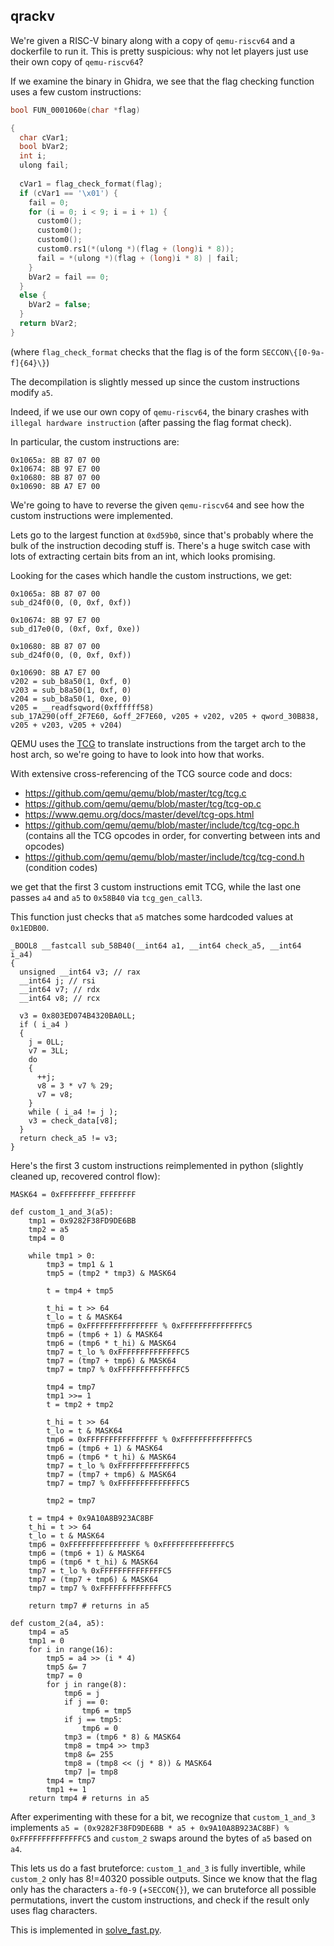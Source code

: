 ## qrackv

We're given a RISC-V binary along with a copy of `qemu-riscv64` and a dockerfile to run it. This is pretty suspicious: why not let players just use their own copy of `qemu-riscv64`?

If we examine the binary in Ghidra, we see that the flag checking function uses a few custom instructions:
```c
bool FUN_0001060e(char *flag)

{
  char cVar1;
  bool bVar2;
  int i;
  ulong fail;
  
  cVar1 = flag_check_format(flag);
  if (cVar1 == '\x01') {
    fail = 0;
    for (i = 0; i < 9; i = i + 1) {
      custom0();
      custom0();
      custom0();
      custom0.rs1(*(ulong *)(flag + (long)i * 8));
      fail = *(ulong *)(flag + (long)i * 8) | fail;
    }
    bVar2 = fail == 0;
  }
  else {
    bVar2 = false;
  }
  return bVar2;
}
```
(where `flag_check_format` checks that the flag is of the form `SECCON\{[0-9a-f]{64}\}`)

The decompilation is slightly messed up since the custom instructions modify `a5`.

Indeed, if we use our own copy of `qemu-riscv64`, the binary crashes with `illegal hardware instruction` (after passing the flag format check).

In particular, the custom instructions are:
```
0x1065a: 8B 87 07 00
0x10674: 8B 97 E7 00
0x10680: 8B 87 07 00
0x10690: 8B A7 E7 00
```

We're going to have to reverse the given `qemu-riscv64` and see how the custom instructions were implemented.

Lets go to the largest function at `0xd59b0`, since that's probably where the bulk of the instruction decoding stuff is. There's a huge switch case with lots of extracting certain bits from an int, which looks promising.

Looking for the cases which handle the custom instructions, we get:
```
0x1065a: 8B 87 07 00
sub_d24f0(0, (0, 0xf, 0xf))

0x10674: 8B 97 E7 00
sub_d17e0(0, (0xf, 0xf, 0xe))

0x10680: 8B 87 07 00
sub_d24f0(0, (0, 0xf, 0xf))

0x10690: 8B A7 E7 00
v202 = sub_b8a50(1, 0xf, 0)
v203 = sub_b8a50(1, 0xf, 0)
v204 = sub_b8a50(1, 0xe, 0)
v205 = __readfsqword(0xffffff58)
sub_17A290(off_2F7E60, &off_2F7E60, v205 + v202, v205 + qword_30B838, v205 + v203, v205 + v204)
```

QEMU uses the [TCG](https://www.qemu.org/docs/master/devel/index-tcg.html) to translate instructions from the target arch to the host arch, so we're going to have to look into how that works.

With extensive cross-referencing of the TCG source code and docs:
- https://github.com/qemu/qemu/blob/master/tcg/tcg.c
- https://github.com/qemu/qemu/blob/master/tcg/tcg-op.c
- https://www.qemu.org/docs/master/devel/tcg-ops.html
- https://github.com/qemu/qemu/blob/master/include/tcg/tcg-opc.h (contains all the TCG opcodes in order, for converting between ints and opcodes)
- https://github.com/qemu/qemu/blob/master/include/tcg/tcg-cond.h (condition codes)

we get that the first 3 custom instructions emit TCG, while the last one passes `a4` and `a5` to `0x58B40` via `tcg_gen_call3`.

This function just checks that `a5` matches some hardcoded values at `0x1EDB00`.
```
_BOOL8 __fastcall sub_58B40(__int64 a1, __int64 check_a5, __int64 i_a4)
{
  unsigned __int64 v3; // rax
  __int64 j; // rsi
  __int64 v7; // rdx
  __int64 v8; // rcx

  v3 = 0x803ED074B4320BA0LL;
  if ( i_a4 )
  {
    j = 0LL;
    v7 = 3LL;
    do
    {
      ++j;
      v8 = 3 * v7 % 29;
      v7 = v8;
    }
    while ( i_a4 != j );
    v3 = check_data[v8];
  }
  return check_a5 != v3;
}
```

Here's the first 3 custom instructions reimplemented in python (slightly cleaned up, recovered control flow):
```
MASK64 = 0xFFFFFFFF_FFFFFFFF

def custom_1_and_3(a5):
    tmp1 = 0x9282F38FD9DE6BB
    tmp2 = a5
    tmp4 = 0

    while tmp1 > 0:
        tmp3 = tmp1 & 1
        tmp5 = (tmp2 * tmp3) & MASK64

        t = tmp4 + tmp5

        t_hi = t >> 64
        t_lo = t & MASK64
        tmp6 = 0xFFFFFFFFFFFFFFFF % 0xFFFFFFFFFFFFFFC5
        tmp6 = (tmp6 + 1) & MASK64
        tmp6 = (tmp6 * t_hi) & MASK64
        tmp7 = t_lo % 0xFFFFFFFFFFFFFFC5
        tmp7 = (tmp7 + tmp6) & MASK64
        tmp7 = tmp7 % 0xFFFFFFFFFFFFFFC5

        tmp4 = tmp7
        tmp1 >>= 1
        t = tmp2 + tmp2

        t_hi = t >> 64
        t_lo = t & MASK64
        tmp6 = 0xFFFFFFFFFFFFFFFF % 0xFFFFFFFFFFFFFFC5
        tmp6 = (tmp6 + 1) & MASK64
        tmp6 = (tmp6 * t_hi) & MASK64
        tmp7 = t_lo % 0xFFFFFFFFFFFFFFC5
        tmp7 = (tmp7 + tmp6) & MASK64
        tmp7 = tmp7 % 0xFFFFFFFFFFFFFFC5

        tmp2 = tmp7

    t = tmp4 + 0x9A10A8B923AC8BF
    t_hi = t >> 64
    t_lo = t & MASK64
    tmp6 = 0xFFFFFFFFFFFFFFFF % 0xFFFFFFFFFFFFFFC5
    tmp6 = (tmp6 + 1) & MASK64
    tmp6 = (tmp6 * t_hi) & MASK64
    tmp7 = t_lo % 0xFFFFFFFFFFFFFFC5
    tmp7 = (tmp7 + tmp6) & MASK64
    tmp7 = tmp7 % 0xFFFFFFFFFFFFFFC5

    return tmp7 # returns in a5

def custom_2(a4, a5):
    tmp4 = a5
    tmp1 = 0
    for i in range(16):
        tmp5 = a4 >> (i * 4)
        tmp5 &= 7
        tmp7 = 0
        for j in range(8):
            tmp6 = j
            if j == 0:
                tmp6 = tmp5
            if j == tmp5:
                tmp6 = 0
            tmp3 = (tmp6 * 8) & MASK64
            tmp8 = tmp4 >> tmp3
            tmp8 &= 255
            tmp8 = (tmp8 << (j * 8)) & MASK64
            tmp7 |= tmp8
        tmp4 = tmp7
        tmp1 += 1
    return tmp4 # returns in a5
```

After experimenting with these for a bit, we recognize that `custom_1_and_3` implements `a5 = (0x9282F38FD9DE6BB * a5 + 0x9A10A8B923AC8BF) % 0xFFFFFFFFFFFFFFC5` and `custom_2` swaps around the bytes of `a5` based on `a4`.

This lets us do a fast bruteforce: `custom_1_and_3` is fully invertible, while `custom_2` only has 8!=40320 possible outputs. Since we know that the flag only has the characters `a-f0-9` (+`SECCON{}`), we can bruteforce all possible permutations, invert the custom instructions, and check if the result only uses flag characters.

This is implemented in [solve_fast.py](solve_fast.py).
